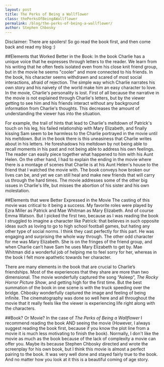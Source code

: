 ```yaml
---
layout: post
title: The Perks of Being a Wallflower
class: thePerksOfBeingAWallflower
permalink: /blog/the-perks-of-being-a-wallflower/
author: Stephen Chbosky
---
```


Disclaimer: There are spoilers! So go read the book first, and then come back and read my blog :)

##Elements that Worked Better in the Book:
In the book Charlie has a unique voice that he expresses through letters to the reader. We learn from his writing that he often feels isolated even from his close knit friend group, but in the movie he seems "cooler" and more connected to his friends. In the book, his character seems withdrawn and scared of most social interactions, afraid of rejection. The simple way which Charlie narrates his own story and his naivety of the world make him an easy character to love. In the movie, Charlie's personality is lost. First of all because the narrative in the movie is not explained through Charlie's letters, but by the viewer getting to see him and his friends interact without any background information from Charlie's thoughts. This decreases the amount of understanding the viewer has into the situation. 

For example, the trail of hints that lead to Charlie's meltdown of Patrick's touch on his leg, his failed relationship with Mary Elizabeth, and finally kissing Sam seem to be harmless to the Charlie portrayed in the movie until his meltdown. But in the book there is this uneasiness that Charlie writes about in his letters. He foreshadows his meltdown by not being able to recall moments in his past and not being able to address his own feelings. The reader can easily piece together what happened to him with his Aunt Helen. On the other hand, I had to explain the ending in the movie where there is a montage of scenes that Charlie is at his Aunt Helen's house to the friend that I watched the movie with. The book conveys how broken our lives can be, and yet we can still heal and make new friends that will carry us through the hard times. The movie addresses some of the other big issues in Charlie's life, but misses the abortion of his sister and his own molestation.


##Elements that were Better Expressed in the Movie
The casting of this movie was critical to it being a success. My favorite roles were played by Ezra Miller as Patrick and Mae Whitman as Mary Elizabeth. And of course Emma Watson. But I picked the first two, because as I was reading the book I struggled to imagine a character like Patrick: that believes in such opposite ideas such as loving to go to high school football games, but hating any other type of social norms. I think they cast perfectly for this part. He was engaging and surprising the whole way through. The other odd character for me was Mary Elizabeth. She is on the fringes of the friend group, and when Charlie can’t have Sam he uses Mary Elizabeth to get by. Mae Whitman did a wonderful job of helping me to feel sorry for her, whereas in the book I felt more apathetic towards her character.

There are many elements in the book that are crucial to Charlie’s friendships. Most of the experiences that they share are more than two dimensional. The movie wonderfully captured the song “Asleep”, *The Rocky Horror Picture Show*, and getting high for the first time. But the best summation of the book in one scene is with the truck speeding over the bridge. Chbosky wonderfully captured the image and feeling of being infinite. The cinematography was done so well here and all throughout the movie that it really feels like the viewer is experiencing life right along with the characters.

##Book? Or Movie?
In the case of *The Perks of Being a Wallflower* I recommend reading the book AND seeing the movie (However, I always suggest reading the book first, because if you know the plot line from a movie it is much less motivating to finish the book). Normally, I don't like the movie as much as the book because of the lack of complexity a movie can offer you. Maybe its because Stephen Chbosky directed and wrote the screenplay for his own book, but I think this movie is almost a perfect pairing to the book. It was very well done and stayed fairly true to the book. And no matter how you look at it this is a beautiful coming of age story. 
